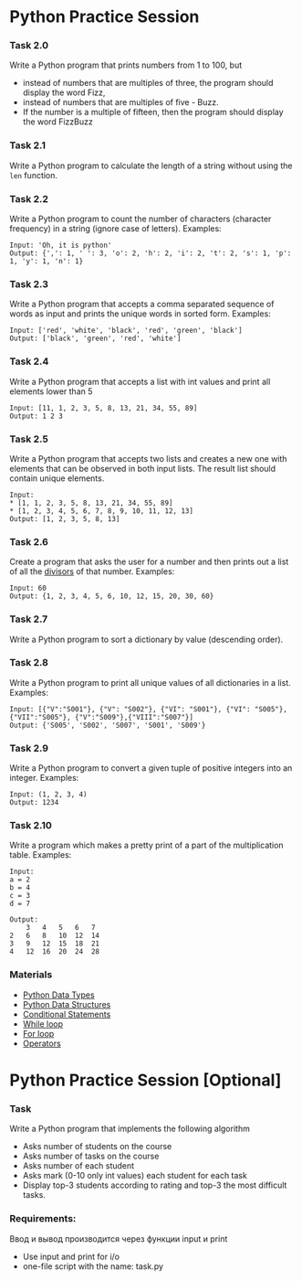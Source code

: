 # Python Practice Session

### Task 2.0
Write a Python program that prints numbers from 1 to 100, but
  * instead of numbers that are multiples of three, the program should display the word Fizz, 
  * instead of numbers that are multiples of five - Buzz.
  * If the number is a multiple of fifteen, then the program should display the word FizzBuzz

### Task 2.1
Write a Python program to calculate the length of a string without using the `len` function.

### Task 2.2
Write a Python program to count the number of characters (character frequency) in a string (ignore case of letters).
Examples:
```
Input: 'Oh, it is python' 
Output: {',': 1, ' ': 3, 'o': 2, 'h': 2, 'i': 2, 't': 2, 's': 1, 'p': 1, 'y': 1, 'n': 1}
```

### Task 2.3
Write a Python program that accepts a comma separated sequence of words as input and prints the unique words in sorted form.
Examples:
```
Input: ['red', 'white', 'black', 'red', 'green', 'black']
Output: ['black', 'green', 'red', 'white']
```

### Task 2.4
Write a Python program that accepts a list with int values and print all elements lower than 5
```
Input: [11, 1, 2, 3, 5, 8, 13, 21, 34, 55, 89]
Output: 1 2 3 
```

### Task 2.5
Write a Python program that accepts two lists and creates a new one with elements that can be observed in both input lists.
The result list should contain unique elements. 
```
Input: 
* [1, 1, 2, 3, 5, 8, 13, 21, 34, 55, 89]
* [1, 2, 3, 4, 5, 6, 7, 8, 9, 10, 11, 12, 13]
Output: [1, 2, 3, 5, 8, 13] 
```

### Task 2.6
Create a program that asks the user for a number and then prints out a list of all the [divisors](https://en.wikipedia.org/wiki/Divisor) of that number.
Examples:
```
Input: 60
Output: {1, 2, 3, 4, 5, 6, 10, 12, 15, 20, 30, 60}
```

### Task 2.7
Write a Python program to sort a dictionary by value (descending order).

### Task 2.8
Write a Python program to print all unique values of all dictionaries in a list.
Examples:
```
Input: [{"V":"S001"}, {"V": "S002"}, {"VI": "S001"}, {"VI": "S005"}, {"VII":"S005"}, {"V":"S009"},{"VIII":"S007"}]
Output: {'S005', 'S002', 'S007', 'S001', 'S009'}
```

### Task 2.9
Write a Python program to convert a given tuple of positive integers into an integer. 
Examples:
```
Input: (1, 2, 3, 4)
Output: 1234
```


### Task 2.10
Write a program which makes a pretty print of a part of the multiplication table.
Examples:
```
Input:
a = 2
b = 4
c = 3
d = 7

Output:
	3	4	5	6	7	
2	6	8	10	12	14	
3	9	12	15	18	21	
4	12	16	20	24	28
```

### Materials
* [Python Data Types](https://realpython.com/python-data-types/)
* [Python Data Structures](https://realpython.com/python-data-structures/)
* [Conditional Statements](https://realpython.com/python-conditional-statements/)
* [While loop](https://realpython.com/python-while-loop/)
* [For loop](https://realpython.com/python-for-loop/)
* [Operators](http://pythonicway.com/python-operators)






# Python Practice Session [Optional]

### Task
Write a Python program that implements the following algorithm

* Asks number of students on the course 
* Asks number of tasks on the course
* Asks number of each student
* Asks mark (0-10 only int values) each student for each task
* Display top-3 students according to rating and top-3 the most difficult tasks.


### Requirements:

Ввод и вывод производится через функции input и print
* Use input and print for i/o
* one-file script with the name: task.py
